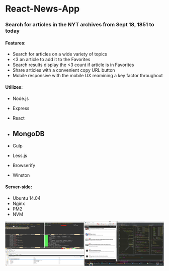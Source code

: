 # React-News-App

### Search for articles in the NYT archives from Sept 18, 1851 to today

#### Features:
* Search for articles on a wide variety of topics
* <3 an article to add it to the Favorites
* Search results display the <3 count if article is in Favorites
* Share articles with a convenient copy URL button
* Mobile responsive with the mobile UX reamining a key factor throughout

#### Utilizes:
* Node.js
* Express
* React
* MongoDB
     -
     
* Gulp
* Less.js
* Browserify
* Winston

#### Server-side:
* Ubuntu 14.04
* Nginx
* PM2
* NVM

![](https://raw.githubusercontent.com/kevinhaas/React-News-App/master/doc/nyt-react-mongo-pm2-linux.png)

